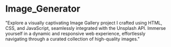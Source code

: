 # Image_Generator
"Explore a visually captivating Image Gallery project I crafted using HTML, CSS, and JavaScript, seamlessly integrated with the Unsplash API. Immerse yourself in a dynamic and responsive web experience, effortlessly navigating through a curated collection of high-quality images."
